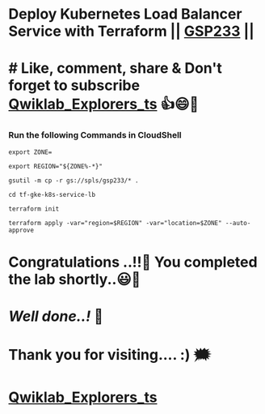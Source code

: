 # Deploy Kubernetes Load Balancer Service with Terraform || [GSP233](https://www.cloudskillsboost.google/games/5407/labs/35068) ||

# # Like, comment, share & Don't forget to subscribe [Qwiklab_Explorers_ts](https://youtube.com/@titashshil?si=RgamNu1dc9jVIbJN) 👍😄🤝

### Run the following Commands in CloudShell

```
export ZONE=
```
```
export REGION="${ZONE%-*}"

gsutil -m cp -r gs://spls/gsp233/* .

cd tf-gke-k8s-service-lb

terraform init

terraform apply -var="region=$REGION" -var="location=$ZONE" --auto-approve
```

# Congratulations ..!!🎉  You completed the lab shortly..😃💯

# *Well done..!* 👏

# Thank you for visiting.... :) 🗯️

# [Qwiklab_Explorers_ts](https://youtube.com/@titashshil?si=RgamNu1dc9jVIbJN)
